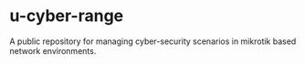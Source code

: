 # u-cyber-range
A public repository for managing cyber-security scenarios in mikrotik based network environments. 
